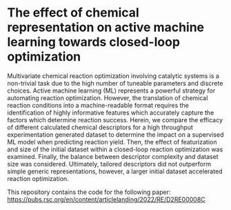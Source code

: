 # The effect of chemical representation on active machine learning towards closed-loop optimization

Multivariate chemical reaction optimization involving catalytic systems is a non-trivial task due to the high number of tuneable parameters and discrete choices. Active machine learning (ML) represents a powerful strategy for automating reaction optimization. However, the translation of chemical reaction conditions into a machine-readable format requires the identification of highly informative features which accurately capture the factors which determine reaction success. Herein, we compare the efficacy of different calculated chemical descriptors for a high throughput experimentation generated dataset to determine the impact on a supervised ML model when predicting reaction yield. Then, the effect of featurization and size of the initial dataset within a closed-loop reaction optimization was examined. Finally, the balance between descriptor complexity and dataset size was considered. Ultimately, tailored descriptors did not outperform simple generic representations, however, a larger initial dataset accelerated reaction optimization.

This repository contains the code for the following paper: https://pubs.rsc.org/en/content/articlelanding/2022/RE/D2RE00008C
